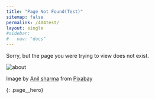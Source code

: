 ```yaml
---
title: "Page Not Found(Test)"
sitemap: false
permalink: /404test/
layout: single
#sidebar:
#   nav: "docs"
---
```


Sorry, but the page you were trying to view does not exist.

<div><p><img src="/vbscript/assets/images/about_382.jpg" alt="about" /></p>
<p><span class="page__hero-caption">Image by <a href="https://pixabay.com/users/anilsharma26-13475484/?utm_source=link-attribution&amp;utm_medium=referral&amp;utm_campaign=image&amp;utm_content=7017939">Anil sharma</a> from <a href="https://pixabay.com//?utm_source=link-attribution&amp;utm_medium=referral&amp;utm_campaign=image&amp;utm_content=7017939">Pixabay</a>
  </span></p></div>{: .page__hero}
